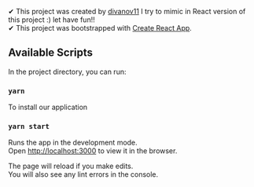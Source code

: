 ✔ This project was created by [divanov11](https://github.com/divanov11)
I try to mimic in React version of this project :) let have fun!!\
✔ This project was bootstrapped with [Create React App](https://github.com/facebook/create-react-app).

## Available Scripts

In the project directory, you can run:

### `yarn`
To install our application

### `yarn start`

Runs the app in the development mode.<br />
Open [http://localhost:3000](http://localhost:3000) to view it in the browser.

The page will reload if you make edits.<br />
You will also see any lint errors in the console.

